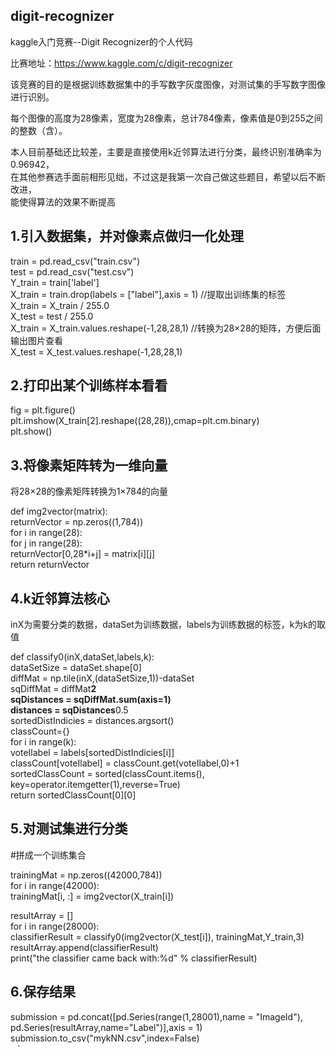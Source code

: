 ## digit-recognizer
kaggle入门竞赛--Digit Recognizer的个人代码

比赛地址：https://www.kaggle.com/c/digit-recognizer

该竞赛的目的是根据训练数据集中的手写数字灰度图像，对测试集的手写数字图像进行识别。

每个图像的高度为28像素，宽度为28像素，总计784像素，像素值是0到255之间的整数（含）。

本人目前基础还比较差，主要是直接使用k近邻算法进行分类，最终识别准确率为0.96942，   
在其他参赛选手面前相形见绌，不过这是我第一次自己做这些题目，希望以后不断改进，    
能使得算法的效果不断提高


## 1.引入数据集，并对像素点做归一化处理

  train = pd.read_csv("train.csv")   
  test = pd.read_csv("test.csv")     
  Y_train = train['label']    
  X_train = train.drop(labels = ["label"],axis = 1)      //提取出训练集的标签    
  X_train = X_train / 255.0    
  X_test = test / 255.0    
  X_train = X_train.values.reshape(-1,28,28,1)       //转换为28×28的矩阵，方便后面输出图片查看    
  X_test = X_test.values.reshape(-1,28,28,1)    

 
## 2.打印出某个训练样本看看
 
 fig = plt.figure()   
 plt.imshow(X_train[2].reshape((28,28)),cmap=plt.cm.binary)   
 plt.show()   


## 3.将像素矩阵转为一维向量  
将28×28的像素矩阵转换为1×784的向量

def img2vector(matrix):   
    returnVector = np.zeros((1,784))   
    for i in range(28):    
        for j in range(28):    
            returnVector[0,28*i+j] = matrix[i][j]    
    return returnVector   

 
## 4.k近邻算法核心
inX为需要分类的数据，dataSet为训练数据，labels为训练数据的标签，k为k的取值

def classify0(inX,dataSet,labels,k):    
    dataSetSize = dataSet.shape[0]    
    diffMat = np.tile(inX,(dataSetSize,1))-dataSet    
    sqDiffMat = diffMat**2   
    sqDistances = sqDiffMat.sum(axis=1)  
    distances = sqDistances**0.5   
    sortedDistIndicies = distances.argsort()   
    classCount={}  
    for i in range(k):   
        voteIlabel = labels[sortedDistIndicies[i]]   
        classCount[voteIlabel] = classCount.get(voteIlabel,0)+1   
    sortedClassCount = sorted(classCount.items(),   
                              key=operator.itemgetter(1),reverse=True)    
    return sortedClassCount[0][0]   


## 5.对测试集进行分类
#拼成一个训练集合

trainingMat = np.zeros((42000,784))   
for i in range(42000):    
    trainingMat[i, :] = img2vector(X_train[i])    

resultArray = []    
for i in range(28000):   
    classifierResult = classify0(img2vector(X_test[i]),  trainingMat,Y_train,3)    
    resultArray.append(classifierResult)   
    print("the classifier came back with:%d" % classifierResult)   


## 6.保存结果

submission = pd.concat([pd.Series(range(1,28001),name = "ImageId"), pd.Series(resultArray,name="Label")],axis = 1)     
submission.to_csv("mykNN.csv",index=False)    
 ` ` `






